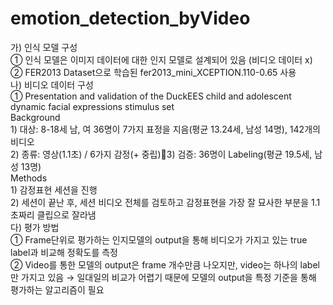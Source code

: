 # emotion_detection_byVideo
가)	인식 모델 구성  
①	인식 모델은 이미지 데이터에 대한 인지 모델로 설계되어 있음 (비디오 데이터 x)  
②	FER2013 Dataset으로 학습된 fer2013_mini_XCEPTION.110-0.65 사용  
나)	비디오 데이터 구성  
①	Presentation and validation of the DuckEES child and adolescent dynamic facial expressions stimulus set    
    Background  
    1) 대상: 8-18세 남, 여 36명이 7가지 표정을 지음(평균 13.24세, 남성 14명), 142개의 비디오   
    2) 종류: 영상(1.1초) / 6가지 감정(+ 중립)3) 검증: 36명이 Labeling(평균 19.5세, 남성 13명)   
    Methods  
    1) 감정표현 세션을 진행  
    2) 세션이 끝난 후, 세션 비디오 전체를 검토하고 감정표현을 가장 잘 묘사한 부분을 1.1초짜리 클립으로 잘라냄   
다)	평가 방법  
①	Frame단위로 평가하는 인지모델의 output을 통해 비디오가 가지고 있는 true label과 비교해 정확도를 측정  
②	Video를 통한 모델의 output은 frame 개수만큼 나오지만, video는 하나의 label만 가지고 있음 → 일대일의 비교가 어렵기 때문에 모델의 output을 특정 기준을 통해 평가하는 알고리즘이 필요  
